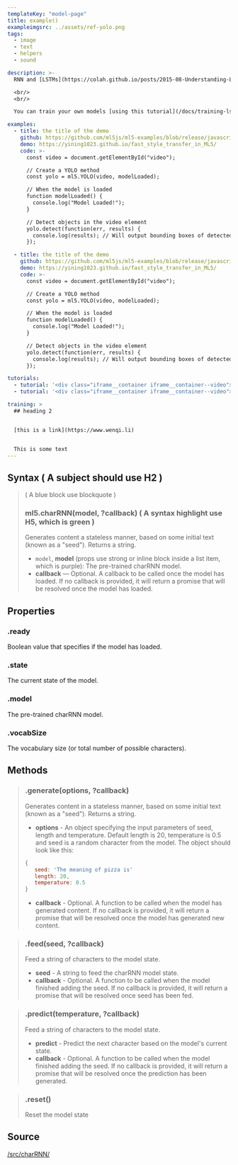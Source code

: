 ```yaml
---
templateKey: "model-page"
title: example()
exampleimgsrc: ../assets/ref-yolo.png
tags:
  - image
  - text
  - helpers
  - sound

description: >-
  RNN and [LSTMs](https://colah.github.io/posts/2015-08-Understanding-LSTMs/) (Long Short Term Memory networks) are a type of Neural Network architecture useful for working with sequential data (like characters in text or the musical notes of a song) where the order of the that sequence matters. This class allows you run a model pre-trained on a body of text to generate new text.

  <br/>
  <br/>

  You can train your own models [using this tutorial](/docs/training-lstm) or use [this set of pre trained models](https://github.com/ml5js/ml5-data-and-training/tree/master/models/lstm).

examples:
  - title: the title of the demo
    github: https://github.com/ml5js/ml5-examples/blob/release/javascript/ImageClassification_Video/sketch.js
    demo: https://yining1023.github.io/fast_style_transfer_in_ML5/
    code: >-
      const video = document.getElementById("video");

      // Create a YOLO method
      const yolo = ml5.YOLO(video, modelLoaded);

      // When the model is loaded
      function modelLoaded() {
        console.log("Model Loaded!");
      }

      // Detect objects in the video element
      yolo.detect(function(err, results) {
        console.log(results); // Will output bounding boxes of detected objects
      });

  - title: the title of the demo
    github: https://github.com/ml5js/ml5-examples/blob/release/javascript/ImageClassification_Video/sketch.js
    demo: https://yining1023.github.io/fast_style_transfer_in_ML5/
    code: >-
      const video = document.getElementById("video");

      // Create a YOLO method
      const yolo = ml5.YOLO(video, modelLoaded);

      // When the model is loaded
      function modelLoaded() {
        console.log("Model Loaded!");
      }

      // Detect objects in the video element
      yolo.detect(function(err, results) {
        console.log(results); // Will output bounding boxes of detected objects
      });

tutorials:
  - tutorial: '<div class="iframe__container iframe__container--video"><iframe src="https://www.youtube.com/embed/vYgIKn7iDH8" frameborder="0" allow="accelerometer; autoplay; encrypted-media; gyroscope; picture-in-picture" allowfullscreen></iframe></div>'
  - tutorial: '<div class="iframe__container iframe__container--video"><iframe src="https://www.youtube.com/embed/vYgIKn7iDH8" frameborder="0" allow="accelerometer; autoplay; encrypted-media; gyroscope; picture-in-picture" allowfullscreen></iframe></div>'

training: >
  ## heading 2


  [this is a link](https://www.wenqi.li)


  This is some text
---
```


## Syntax ( A subject should use H2 )

> ( A blue block use blockquote )
>
> ### ml5.charRNN(**model**, **?callback**) ( A syntax highlight use H5, which is green )
>
> Generates content a stateless manner, based on some initial text (known as a "seed"). Returns a string.
>
> - `model`, **model** (props use strong or inline block inside a list item, which is purple): The pre-trained charRNN model.
> - **callback** — Optional. A callback to be called once the model has loaded. If no callback is provided, it will return a promise that will be resolved once the model has loaded.

## Properties

### .ready

Boolean value that specifies if the model has loaded.

### .state

The current state of the model.

### .model

The pre-trained charRNN model.

### .vocabSize

The vocabulary size (or total number of possible characters).

## Methods

> ### .generate(**options**, **?callback**)
>
> Generates content in a stateless manner, based on some initial text (known as a "seed"). Returns a string.
>
> - **options** - An object specifying the input parameters of seed, length and temperature. Default length is 20, temperature is 0.5 and seed is a random character from the model. The object should look like this:
>
> ```javascript
> {
>    seed: 'The meaning of pizza is'
>    length: 20,
>    temperature: 0.5
> }
> ```
>
> - **callback** - Optional. A function to be called when the model has generated content. If no callback is provided, it will return a promise that will be resolved once the model has generated new content.

> ### .feed(**seed**, **?callback**)
>
> Feed a string of characters to the model state.
>
> - **seed** - A string to feed the charRNN model state.
> - **callback** - Optional. A function to be called when the model finished adding the seed. If no callback is provided, it will return a promise that will be resolved once seed has been fed.

> ### .predict(**temperature**, **?callback**)
>
> Feed a string of characters to the model state.
>
> - **predict** - Predict the next character based on the model's current state.
> - **callback** - Optional. A function to be called when the model finished adding the seed. If no callback is provided, it will return a promise that will be resolved once the prediction has been generated.

> ### .reset()
>
> Reset the model state

## Source

[/src/charRNN/](https://github.com/ml5js/ml5-library/tree/master/src/charRNN)
